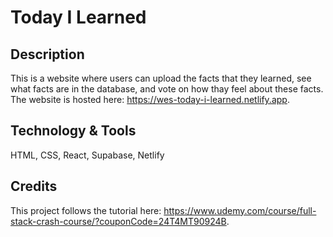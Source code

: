 # Today I Learned

## Description

This is a website where users can upload the facts that they learned, see what facts are in the database, and vote on how thay feel about these facts. The website is hosted here: https://wes-today-i-learned.netlify.app.

## Technology & Tools

HTML, CSS, React, Supabase, Netlify

## Credits

This project follows the tutorial here: https://www.udemy.com/course/full-stack-crash-course/?couponCode=24T4MT90924B.
